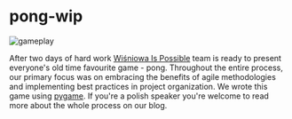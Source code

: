 # pong-wip

![gameplay](https://github.com/piotrek813/pong-wip/assets/53857737/a26476e8-04f2-4c04-b705-8b361509063b)

After two days of hard work [Wiśniowa Is Possible](https://wip-tm1.netlify.app/) team is ready to present everyone's old time favourite game - pong. Throughout the entire process, our primary focus was on embracing the benefits of agile methodologies and implementing best practices in project organization. We wrote this game using [pygame](https://www.pygame.org/). If you're a polish speaker you're welcome to read more about the whole process on our blog.
